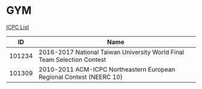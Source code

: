 # GYM

[ICPC List](https://codeforces.com/gyms?filterContestType=Official+ACM-ICPC+Contest&filterContestFormat=ICPC&order=ID_DESC)

|ID|Name|
|---|---|
|101234|2016-2017 National Taiwan University World Final Team Selection Contest|
|101309|2010-2011 ACM-ICPC Northeastern European Regional Contest (NEERC 10)|
